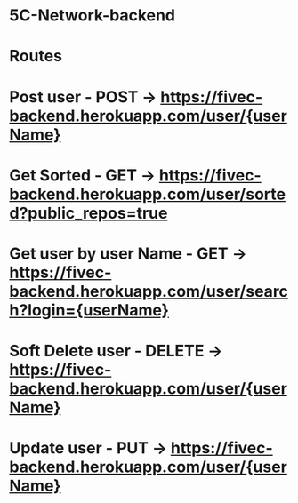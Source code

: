# 5C-Network-backend

# Routes
# Post user - POST -> https://fivec-backend.herokuapp.com/user/{userName}
# Get Sorted - GET  -> https://fivec-backend.herokuapp.com/user/sorted?public_repos=true
# Get user by user Name - GET -> https://fivec-backend.herokuapp.com/user/search?login={userName}
# Soft Delete user - DELETE -> https://fivec-backend.herokuapp.com/user/{userName}
# Update user - PUT -> https://fivec-backend.herokuapp.com/user/{userName}
